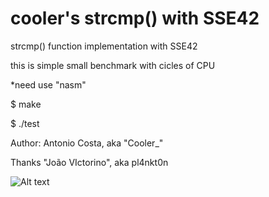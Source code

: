 cooler's  strcmp() with SSE42
===================

strcmp() function implementation with SSE42

this is simple small benchmark with cicles of CPU

*need use "nasm"

$ make

$ ./test


Author: Antonio Costa, aka "Cooler_"

Thanks "João VIctorino", aka pl4nkt0n


![Alt text](https://lh3.googleusercontent.com/--8AuZS8I__w/VEIKPZmmmCI/AAAAAAAAH-s/sP6hebQlOQY/w640-h480-no/profit.png)
